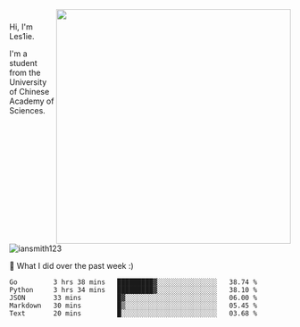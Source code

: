 <img align="right" src="https://github-readme-stats.vercel.app/api?username=iansmith123&show_icons=true&hide_border=true" width="420">

### 
Hi, I'm Les1ie. 

I'm a student from the University of Chinese Academy of Sciences.

<img src="https://komarev.com/ghpvc/?username=iansmith123" alt="iansmith123" />




🔭 What I did over the past week :)
<!--START_SECTION:waka-->
```text
Go         3 hrs 38 mins   █████████▓░░░░░░░░░░░░░░░   38.74 % 
Python     3 hrs 34 mins   █████████▓░░░░░░░░░░░░░░░   38.10 % 
JSON       33 mins         █▓░░░░░░░░░░░░░░░░░░░░░░░   06.00 % 
Markdown   30 mins         █▒░░░░░░░░░░░░░░░░░░░░░░░   05.45 % 
Text       20 mins         █░░░░░░░░░░░░░░░░░░░░░░░░   03.68 % 
```
<!--END_SECTION:waka-->


<!--
**IanSmith123/IanSmith123** is a ✨ _special_ ✨ repository because its `README.md` (this file) appears on your GitHub profile.
<img src="https://github.githubassets.com/images/spinners/octocat-spinner-64.gif">

Here are some ideas to get you started:

- 🔭 I’m currently working on ...
- 🌱 I’m currently learning ...
- 👯 I’m looking to collaborate on ...
- 🤔 I’m looking for help with ...
- 💬 Ask me about ...
- 📫 How to reach me: ...
- 😄 Pronouns: ...
- ⚡ Fun fact: ...
-->
